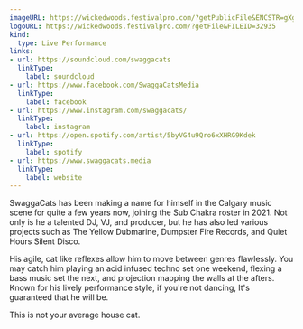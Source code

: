 ```yaml
---
imageURL: https://wickedwoods.festivalpro.com/?getPublicFile&ENCSTR=gXgZSOWHnlMIqvPBXxRm
logoURL: https://wickedwoods.festivalpro.com/?getFile&FILEID=32935
kind:
  type: Live Performance
links:
- url: https://soundcloud.com/swaggacats
  linkType:
    label: soundcloud
- url: https://www.facebook.com/SwaggaCatsMedia
  linkType:
    label: facebook
- url: https://www.instagram.com/swaggacats/
  linkType:
    label: instagram
- url: https://open.spotify.com/artist/5byVG4u9Qro6xXHRG9Kdek
  linkType:
    label: spotify
- url: https://www.swaggacats.media
  linkType:
    label: website
---
```

SwaggaCats has been making a name for himself in the Calgary music scene for quite a few years now, joining the Sub Chakra roster in 2021. Not only is he a talented DJ, VJ, and producer, but he has also led various projects such as The Yellow Dubmarine, Dumpster Fire Records, and Quiet Hours Silent Disco.

His agile, cat like reflexes allow him to move between genres flawlessly. You may catch him playing an acid infused techno set one weekend, flexing a bass music set the next, and projection mapping the walls at the afters. Known for his lively performance style, if you're not dancing, It's guaranteed that he will be.

This is not your average house cat.